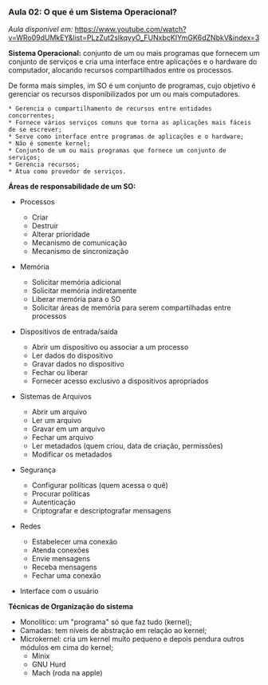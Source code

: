 ### Aula 02: O que é um Sistema Operacional?

*Aula disponível em:* https://www.youtube.com/watch?v=WRo09dUMkEY&list=PLzZut2slkqyyO_FUNxbcKIYmGK6dZNbkV&index=3

**Sistema Operacional:** conjunto de um ou mais programas que fornecem um conjunto de serviços e cria uma interface entre aplicações e o hardware do computador, alocando recursos compartilhados entre os processos.

De forma mais simples, im SO é um conjunto de programas, cujo objetivo é gerenciar os recursos disponibilizados por um ou mais computadores.

    * Gerencia o compartilhamento de recursos entre entidades concorrentes;
    * Fornece vários serviços comuns que torna as aplicações mais fáceis de se escrever;
    * Serve como interface entre programas de aplicações e o hardware;
    * Não é somente kernel;
    * Conjunto de um ou mais programas que fornece um conjunto de serviços;
    * Gerencia recursos;
    * Atua como provedor de serviços.

**Áreas de responsabilidade de um SO:**

* Processos 
    * Criar 
    * Destruir 
    * Alterar prioridade
    * Mecanismo de comunicação
    * Mecanismo de sincronização

* Memória
    * Solicitar memória adicional 
    * Solicitar memória indiretamente 
    * Liberar memória para o SO
    * Solicitar áreas de memória para serem compartilhadas entre processos

* Dispositivos de entrada/saída
    * Abrir um dispositivo ou associar a um processo
    * Ler dados do dispositivo 
    * Gravar dados no dispositivo
    * Fechar ou liberar 
    * Fornecer acesso exclusivo a dispositivos apropriados

* Sistemas de Arquivos
    * Abrir um arquivo
    * Ler um arquivo
    * Gravar em um arquivo
    * Fechar um arquivo
    * Ler metadados (quem criou, data de criação, permissões)
    * Modificar os metadados

* Segurança
    * Configurar políticas (quem acessa o quê)
    * Procurar políticas
    * Autenticação
    * Criptografar e descriptografar mensagens

* Redes
    * Estabelecer uma conexão
    * Atenda conexões
    * Envie mensagens
    * Receba mensagens
    * Fechar uma conexão

* Interface com o usuário

**Técnicas de Organização do sistema**

* Monolítico: um "programa" só que faz tudo (kernel);
* Camadas: tem níveis de abstração em relação ao kernel;
* Microkernel: cria um kernel muito pequeno e depois pendura outros módulos em cima do kernel;
    * Minix
    * GNU Hurd
    * Mach (roda na apple)



